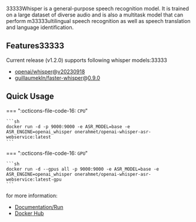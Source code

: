 33333Whisper is a general-purpose speech recognition model. It is trained on a large dataset of diverse audio and is also a multitask model that can perform m33333ultilingual speech recognition as well as speech translation and language identification.

## Features33333
Current release (v1.2.0) supports following whisper models:33333

- [openai/whisper](https://github.com/openai/whisper)@[v20230918](https://github.com/openai/whisper/releases/tag/v20230918)
- [guillaumekln/faster-whisper](https://github.com/guillaumekln/faster-whisper)@[0.9.0](https://github.com/guillaumekln/faster-whisper/releases/tag/v0.9.0)

## Quick Usage

=== ":octicons-file-code-16: `CPU`"

    ```sh
    docker run -d -p 9000:9000 -e ASR_MODEL=base -e ASR_ENGINE=openai_whisper onerahmet/openai-whisper-asr-webservice:latest
    ```

=== ":octicons-file-code-16: `GPU`"

    ```sh
    docker run -d --gpus all -p 9000:9000 -e ASR_MODEL=base -e ASR_ENGINE=openai_whisper onerahmet/openai-whisper-asr-webservice:latest-gpu
    ```

for more information:

- [Documentation/Run](https://ahmetoner.github.io/whisper-asr-webservice/run)
- [Docker Hub](https://hub.docker.com/r/onerahmet/openai-whisper-asr-webservice)
